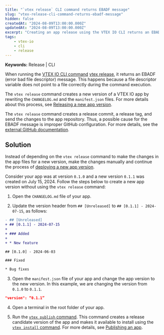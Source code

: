 ```yaml
---
title: "`vtex release` CLI command returns EBADF message"
slug: "vtex-release-cli-command-returns-ebadf-message"
hidden: false
createdAt: "2024-08-09T13:00:00.000Z"
updatedAt: "2024-08-09T13:00:00.000Z"
excerpt: "Creating an app release using the VTEX IO CLI returns an EBADF error."
tags:
    - vtex-io
    - cli
    - release
---
```


**Keywords:** Release | CLI

When running the [VTEX IO CLI command](https://developers.vtex.com/docs/guides/vtex-io-documentation-vtex-io-cli-command-reference#release) [vtex release](https://developers.vtex.com/docs/guides/vtex-io-documentation-vtex-io-cli-command-reference#release), it returns an EBADF (error bad file descriptor) message. This happens because a file descriptor variable does not point to a file correctly during the command execution.

The `vtex release` command creates a new version of a VTEX IO app by rewriting the `CHANGELOG.md` and the `manifest.json` files. For more details about this process, see [Releasing a new app version](https://developers.vtex.com/docs/guides/vtex-io-documentation-releasing-a-new-app-version).

The `vtex release` command creates a release commit, a release tag, and send the changes to the app repository. Thus, a possible cause for the EBADF message is improper GitHub configuration. For more details, see the [external GitHub documentation](https://docs.github.com/en/enterprise-cloud@latest/get-started/getting-started-with-git/set-up-git#setting-up-git).

## Solution

Instead of depending on the `vtex release` command to make the changes in the app files for a new version, make the changes manually and continue the process of [deploying a new app version](https://developers.vtex.com/docs/guides/vtex-io-documentation-making-your-new-app-version-publicly-available).

Consider your app was at version `0.1.0` and a new version `0.1.1` was created on July 15, 2024. Follow the steps below to create a new app version without using the `vtex release` command:

1. Open the `CHANGELOG.md` file of your app.

2. Update the version header from `## [Unreleased]` to `## [0.1.1] - 2024-07-15`, as follows:

  ```diff
  - ## [Unreleased]
  + ## [0.1.1] - 2024-07-15
  +
  + ### Added
  +
  + * New feature

  ## [0.1.0] - 2024-06-03

  ### Fixed

  * Bug fixes
  ```

3. Open the `manifest.json` file of your app and change the app version to the new version. In this example, we are changing the version from `0.1.0` to `0.1.1`.

  ```json
  "version": “0.1.1”
  ```

4. Open a terminal in the root folder of your app.

5. Run the [`vtex publish` command](https://developers.vtex.com/docs/guides/vtex-io-documentation-vtex-io-cli-command-reference#publish). This command creates a release candidate version of the app and makes it available to install using the [`vtex install` command](https://developers.vtex.com/docs/guides/vtex-io-documentation-vtex-io-cli-command-reference#install). For more details, see [Publishing an app](https://developers.vtex.com/docs/guides/vtex-io-documentation-publishing-an-app).
